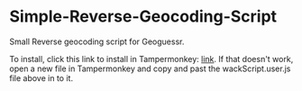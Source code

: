 # Simple-Reverse-Geocoding-Script
Small Reverse geocoding script for Geoguessr.

To install, click this link to install in Tampermonkey: [link](https://github.com/echandler/Simple-Reverse-Geocoding-Script/raw/main/reverseGeocodingScript.user.js). If that doesn't work, open a new file in Tampermonkey and copy and past the wackScript.user.js file above in to it.
